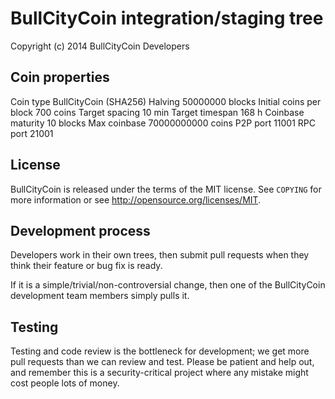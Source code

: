 BullCityCoin integration/staging tree
=====================================

Copyright (c) 2014 BullCityCoin Developers

Coin properties
---------------

Coin type		BullCityCoin (SHA256)
Halving			50000000 blocks
Initial coins per block	700 coins
Target spacing		10 min
Target timespan		168 h
Coinbase maturity	10 blocks
Max coinbase		70000000000 coins
P2P port		11001
RPC port		21001


License
-------

BullCityCoin is released under the terms of the MIT license. See `COPYING` for more
information or see http://opensource.org/licenses/MIT.

Development process
-------------------

Developers work in their own trees, then submit pull requests when they think
their feature or bug fix is ready.

If it is a simple/trivial/non-controversial change, then one of the BullCityCoin
development team members simply pulls it.

Testing
-------

Testing and code review is the bottleneck for development; we get more pull
requests than we can review and test. Please be patient and help out, and
remember this is a security-critical project where any mistake might cost people
lots of money.
